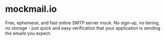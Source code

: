 # mockmail.io
Free, ephemeral, and fast online SMTP server mock. No sign-up, no tiering, no storage - just quick and easy verification that your application is sending the emails you expect.
